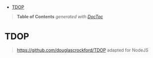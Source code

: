 

- [TDOP](#tdop)

> **Table of Contents**  *generated with [DocToc](http://doctoc.herokuapp.com/)*


# TDOP

> https://github.com/douglascrockford/TDOP adapted for NodeJS


